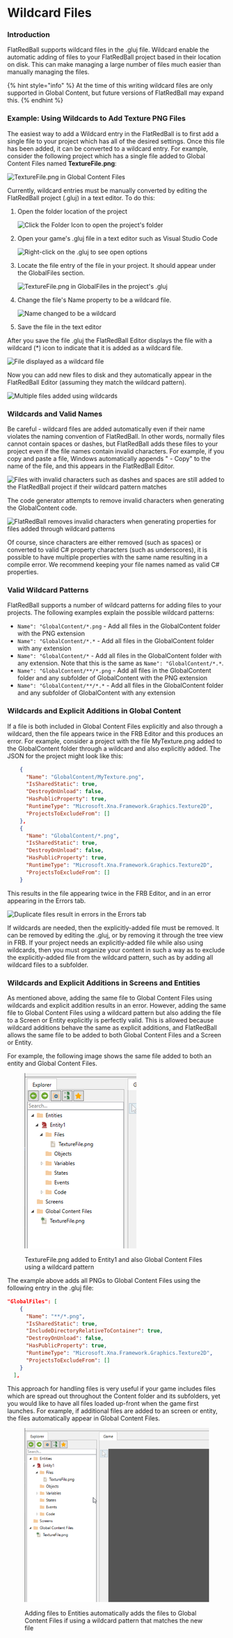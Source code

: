 # Wildcard Files

### Introduction

FlatRedBall supports wildcard files in the .gluj file. Wildcard enable the automatic adding of files to your FlatRedBall project based in their location on disk. This can make managing a large number of files much easier than manually managing the files.

{% hint style="info" %}
&#x20;At the time of this writing wildcard files are only supported in Global Content, but future versions of FlatRedBall may expand this.
{% endhint %}

### Example: Using Wildcards to Add Texture PNG Files

The easiest way to add a Wildcard entry in the FlatRedBall is to first add a single file to your project which has all of the desired settings. Once this file has been added, it can be converted to a wildcard entry. For example, consider the following project which has a single file added to Global Content Files named **TextureFile.png**:

![TextureFile.png in Global Content Files](../../media/2022-12-img\_63a460bc8807b.png)

Currently, wildcard entries must be manually converted by editing the FlatRedBall project (.gluj) in a text editor. To do this:

1.  Open the folder location of the project

    ![Click the Folder Icon to open the project's folder](../../media/2022-12-img\_63a461f26d21f.png)
2.  Open your game's .gluj file in a text editor such as Visual Studio Code

    ![Right-click on the .gluj to see open options](../../media/2022-12-img\_63a4631990f89.png)
3.  Locate the file entry of the file in your project. It should appear under the GlobalFiles section.

    ![TextureFile.png in GlobalFiles in the project's .gluj](../../media/2022-12-img\_63a4635b0e205.png)
4.  Change the file's Name property to be a wildcard file.

    ![Name changed to be a wildcard](../../media/2022-12-img\_63a4638d16705.png)
5. Save the file in the text editor

After you save the file .gluj the FlatRedBall Editor displays the file with a wildcard (\*) icon to indicate that it is added as a wildcard file.

![File displayed as a wildcard file](../../media/2022-12-img\_63a463bfdc1d2.png)

Now you can add new files to disk and they automatically appear in the FlatRedBall Editor (assuming they match the wildcard pattern).

![Multiple files added using wildcards](../../media/2022-12-img\_63a46434e8daa.png)

### Wildcards and Valid Names

Be careful - wildcard files are added automatically even if their name violates the naming convention of FlatRedBall. In other words, normally files cannot contain spaces or dashes, but FlatRedBall adds these files to your project even if the file names contain invalid characters. For example, if you copy and paste a file, Windows automatically appends " - Copy" to the name of the file, and this appears in the FlatRedBall Editor.

![Files with invalid characters such as dashes and spaces are still added to the FlatRedBall project if their wildcard pattern matches](../../media/2022-12-img\_63a467ad19194.png)

The code generator attempts to remove invalid characters when generating the GlobalContent code.

![FlatRedBall removes invalid characters when generating properties for files added through wildcard patterns](../../media/2022-12-img\_63a467d9136ce.png)

Of course, since characters are either removed (such as spaces) or converted to valid C# property characters (such as underscores), it is possible to have multiple properties with the same name resulting in a compile error. We recommend keeping your file names named as valid C# properties.

### Valid Wildcard Patterns

FlatRedBall supports a number of wildcard patterns for adding files to your projects. The following examples explain the possible wildcard patterns:

* `Name": "GlobalContent/*.png` - Add all files in the GlobalContent folder with the PNG extension
* `Name": "GlobalContent/*.*` - Add all files in the GlobalContent folder with any extension
* `Name": "GlobalContent/*` - Add all files in the GlobalContent folder with any extension. Note that this is the same as `Name": "GlobalContent/*.*`.
* `Name": "GlobalContent/**/*.png` - Add all files in the GlobalContent folder and any subfolder of GlobalContent with the PNG extension
* `Name": "GlobalContent/**/*.*` - Add all files in the GlobalContent folder and any subfolder of GlobalContent with any extension

### Wildcards and Explicit Additions in Global Content

If a file is both included in Global Content Files explicitly and also through a wildcard, then the file appears twice in the FRB Editor and this produces an error. For example, consider a project with the file MyTexture.png added to the GlobalContent folder through a wildcard and also explicitly added. The JSON for the project might look like this:

```json
    {
      "Name": "GlobalContent/MyTexture.png",
      "IsSharedStatic": true,
      "DestroyOnUnload": false,
      "HasPublicProperty": true,
      "RuntimeType": "Microsoft.Xna.Framework.Graphics.Texture2D",
      "ProjectsToExcludeFrom": []
    },
    {
      "Name": "GlobalContent/*.png",
      "IsSharedStatic": true,
      "DestroyOnUnload": false,
      "HasPublicProperty": true,
      "RuntimeType": "Microsoft.Xna.Framework.Graphics.Texture2D",
      "ProjectsToExcludeFrom": []
    }
```

This results in the file appearing twice in the FRB Editor, and in an error appearing in the Errors tab.

![Duplicate files result in errors in the Errors tab](../../media/2023-09-img\_64f32d3a335a3.png)

If wildcards are needed, then the explicitly-added file must be removed. It can be removed by editing the .gluj, or by removing it through the tree view in FRB. If your project needs an explicitly-added file while also using wildcards, then you must organize your content in such a way as to exclude the explicitly-added file from the wildcard pattern, such as by adding all wildcard files to a subfolder.

### Wildcards and Explicit Additions in Screens and Entities

As mentioned above, adding the same file to Global Content Files using wildcards and explicit addition results in an error. However, adding the same file to Global Content Files using a wildcard pattern but also adding the file to a Screen or Entity explicitly is perfectly valid. This is allowed because wildcard additions behave the same as explicit additions, and FlatRedBall allows the same file to be added to both Global Content Files and a Screen or Entity.

For example, the following image shows the same file added to both an entity and Global Content Files.

<figure><img src="../../.gitbook/assets/image (1) (1).png" alt=""><figcaption><p>TextureFile.png added to Entity1 and also Global Content Files using a wildcard pattern</p></figcaption></figure>

The example above adds all PNGs to Global Content Files using the following entry in the .gluj file:

```json
"GlobalFiles": [
    {
      "Name": "**/*.png",
      "IsSharedStatic": true,
      "IncludeDirectoryRelativeToContainer": true,
      "DestroyOnUnload": false,
      "HasPublicProperty": true,
      "RuntimeType": "Microsoft.Xna.Framework.Graphics.Texture2D",
      "ProjectsToExcludeFrom": []
    }
  ],
```

This approach for handling files is very useful if your game includes files which are spread out throughout the Content folder and its subfolders, yet you would like to have all files loaded up-front when the game first launches. For example, if additional files are added to an screen or entity, the files automatically appear in Global Content Files.

<figure><img src="../../.gitbook/assets/03_06 28 27.gif" alt=""><figcaption><p>Adding files to Entities automatically adds the files to Global Content Files if using a wildcard pattern that matches the new file</p></figcaption></figure>
